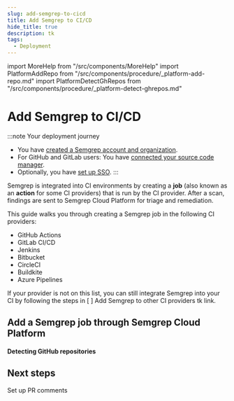 ```yaml
---
slug: add-semgrep-to-cicd
title: Add Semgrep to CI/CD
hide_title: true
description: tk
tags:
  - Deployment
---
```


import MoreHelp from "/src/components/MoreHelp"
import PlatformAddRepo from "/src/components/procedure/_platform-add-repo.md"
import PlatformDetectGhRepos from "/src/components/procedure/_platform-detect-ghrepos.md"

# Add Semgrep to CI/CD

:::note Your deployment journey
- You have [<i class="fa-regular fa-file-lines"></i> created a Semgrep account and organization](/deployment/create-account-and-orgs). 
- For GitHub and GitLab users: You have [<i class="fa-regular fa-file-lines"></i> connected your source code manager](/deployment/connect-scm).
- Optionally, you have [<i class="fa-regular fa-file-lines"></i> set up SSO](/deployment/sso).
:::

Semgrep is integrated into CI environments by creating a **job** (also known as an **action** for some CI providers) that is run by the CI provider. After a scan, findings are sent to Semgrep Cloud Platform for triage and remediation. 

This guide walks you through creating a Semgrep job in the following CI providers:

- GitHub Actions
- GitLab CI/CD
- Jenkins
- Bitbucket
- CircleCI
- Buildkite
- Azure Pipelines

If your provider is not on this list, you can still integrate Semgrep into your CI by following the steps in [<i class="fa-regular fa-file-lines"></i> ] Add Semgrep to other CI providers tk link.

## Add a Semgrep job through Semgrep Cloud Platform

<PlatformAddRepo />

#### Detecting GitHub repositories

<PlatformDetectGhRepos />


## Next steps

Set up PR comments

<!-- After setting up PR comments:

1. Configure SCA scans
-> Core deployment is done at this point

2. Enterprise stuff
3. Other deployment environments
4. Set up notifications, ticketing, API, Devex
-->

<!--  Outline of other docs

1. This doc - steps through Semgrep Cloud Platform, including: 
    - intro to diff-aware scanning,
    - adding timeout
    - setting a schedule
    (For all CI providers listed in the app)
2. GitHub actions branch protection
3. Other CI providers (environment variables set up) -->

<!-- Changes to existing

https://semgrep.dev/docs/semgrep-ci/running-semgrep-ci-with-semgrep-cloud-platform/#compatibility-of-environment-variables
-> maybe place these into sample CI configs? or separate thing entirely

-->
